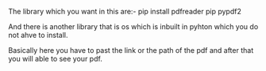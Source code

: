 The library which you want in this are:-
pip install pdfreader
pip pypdf2

And there is another library that is os which is inbuilt in pyhton which you do not ahve to install.

Basically here you have to past the link or the path of the pdf and after that you will able to see your pdf.
